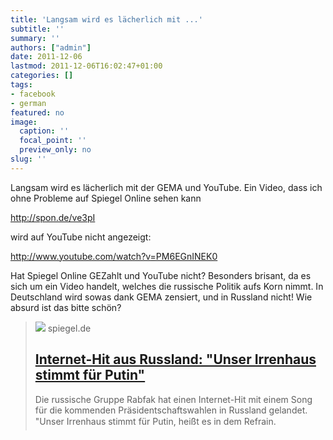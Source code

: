 ```yaml
---
title: 'Langsam wird es lächerlich mit ...'
subtitle: ''
summary: ''
authors: ["admin"]
date: 2011-12-06
lastmod: 2011-12-06T16:02:47+01:00
categories: []
tags:
- facebook
- german
featured: no
image:
  caption: ''
  focal_point: ''
  preview_only: no
slug: ''
---
```

Langsam wird es lächerlich mit der GEMA und YouTube. Ein Video, dass ich ohne Probleme auf Spiegel Online sehen kann

http://spon.de/ve3pI

wird auf YouTube nicht angezeigt:

http://www.youtube.com/watch?v=PM6EGnINEK0

Hat Spiegel Online GEZahlt und YouTube nicht? 
Besonders brisant, da es sich um ein Video handelt, welches die russische Politik aufs Korn nimmt. In Deutschland wird sowas dank GEMA zensiert, und in Russland nicht! Wie absurd ist das bitte schön? 
> [![](https://cdn.prod.www.spiegel.de/images/373b0a3f-0001-0004-0000-000000290729_w1020_r1.77_fpx50.59_fpy50.jpg)](http://www.spiegel.de/video/video-1165696.html)
> spiegel.de
> ## [Internet-Hit aus Russland: "Unser Irrenhaus stimmt für Putin"](http://www.spiegel.de/video/video-1165696.html)
>
>Die russische Gruppe Rabfak hat einen Internet-Hit mit einem Song für die kommenden Präsidentschaftswahlen in Russland gelandet. "Unser Irrenhaus stimmt für Putin, heißt es in dem Refrain.


